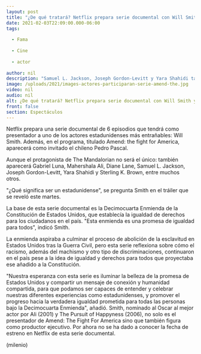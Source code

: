 ```yaml
---
layout: post
title: "¿De qué tratará? Netflix prepara serie documental con Will Smith y Pedro Pascal"
date: 2021-02-03T22:09:00.000-06:00
tags:
  
  - Fama
  
  - Cine
  
  - actor
  
author: nil
description: "Samuel L. Jackson, Joseph Gordon-Levitt y Yara Shahidi también aparecerán en este programa que aún no tiene fecha de estreno. "
image: /uploads/2021/images-actores-participaran-serie-amend-the.jpg
video: nil
audio: nil
alt: ¿De qué tratará? Netflix prepara serie documental con Will Smith y Pedro Pascal
front: false
section: Espectáculos
---
```


Netflix prepara una serie documental de 6 episodios que tendrá como presentador a uno de los actores estadunidenses más entrañables: Will Smith. Además, en el programa, titulado Amend: the fight for America, aparecerá como invitado el chileno Pedro Pascal. 

Aunque el  protagonista de The Mandalorian no será el único: también aparecerá Gabriel Luna, Mahershala Ali, Diane Lane, Samuel L. Jackson, Joseph Gordon-Levitt, Yara Shahidi y Sterling K. Brown, entre muchos otros. 

"¿Qué significa ser un estadunidense", se pregunta Smith en el tráiler que se reveló este martes. 

La base de esta serie documental es la Decimocuarta Enmienda de la Constitución de Estados Unidos, que establecía la igualdad de derechos para los ciudadanos en el país. 
"Esta enmienda es una promesa de igualdad para todos", indicó Smith. 

La enmienda aspiraba a culminar el proceso de abolición de la esclavitud en Estados Unidos tras la Guerra Civil, pero esta serie reflexiona sobre cómo el racismo, además del machismo y otro tipo de discriminaciones, continuaron en el país pese a la idea de igualdad y derechos para todos que proyectaba ese añadido a la Constitución. 

"Nuestra esperanza con esta serie es iluminar la belleza de la promesa de Estados Unidos y compartir un mensaje de conexión y humanidad compartida, para que podamos ser capaces de entender y celebrar nuestras diferentes experiencias como estadunidenses, y promover el progreso hacia la verdadera igualdad prometida para todas las personas bajo la Decimocuarta Enmienda", añadió. 
Smith, nominado al Oscar al mejor actor por Ali (2001) y The Pursuit of Happyness (2006), no solo es el presentador de Amend: The Fight For America sino que también figura como productor ejecutivo. 
Por ahora no se ha dado a conocer la fecha de estreno en Netflix de esta serie documental. 

(milenio)